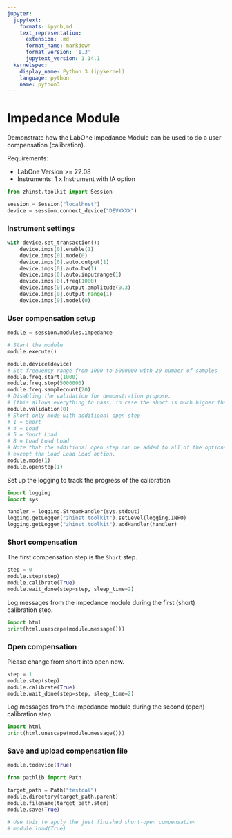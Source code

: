 ```yaml
---
jupyter:
  jupytext:
    formats: ipynb,md
    text_representation:
      extension: .md
      format_name: markdown
      format_version: '1.3'
      jupytext_version: 1.14.1
  kernelspec:
    display_name: Python 3 (ipykernel)
    language: python
    name: python3
---
```


# Impedance Module

Demonstrate how the LabOne Impedance Module can be used to do a user
compensation (calibration).

Requirements:

* LabOne Version >= 22.08
* Instruments:
    1 x Instrument with IA option

```python
from zhinst.toolkit import Session

session = Session("localhost")
device = session.connect_device("DEVXXXX")
```

### Instrument settings

```python
with device.set_transaction():
    device.imps[0].enable(1)
    device.imps[0].mode(0)
    device.imps[0].auto.output(1)
    device.imps[0].auto.bw(1)
    device.imps[0].auto.inputrange(1)
    device.imps[0].freq(1000)
    device.imps[0].output.amplitude(0.3)
    device.imps[0].output.range(1)
    device.imps[0].model(0)
```

### User compensation setup

```python
module = session.modules.impedance

# Start the module
module.execute()

module.device(device)
# Set frequency range from 1000 to 5000000 with 20 number of samples
module.freq.start(1000)
module.freq.stop(5000000)
module.freq.samplecount(20)
# Disabling the validation for demonstration prupose.
# (this allows everything to pass, in case the short is much higher than 0 Ohm.)
module.validation(0)
# Short only mode with additional open step
# 1 = Short
# 4 = Load
# 5 = Short Load
# 8 = Load Load Load
# Note that the additional open step can be added to all of the options above
# except the Load Load Load option.
module.mode(1)
module.openstep(1)
```

Set up the logging to track the progress of the calibration

```python
import logging
import sys

handler = logging.StreamHandler(sys.stdout)
logging.getLogger("zhinst.toolkit").setLevel(logging.INFO)
logging.getLogger("zhinst.toolkit").addHandler(handler)
```

### Short compensation

The first compensation step is the `Short` step.

```python
step = 0
module.step(step)
module.calibrate(True)
module.wait_done(step=step, sleep_time=2)
```

Log messages from the impedance module during the first (short) calibration step.

```python
import html
print(html.unescape(module.message()))
```

### Open compensation
Please change from short into open now.

```python
step = 1
module.step(step)
module.calibrate(True)
module.wait_done(step=step, sleep_time=2)
```

Log messages from the impedance module during the second (open) calibration step.

```python
import html
print(html.unescape(module.message()))
```

### Save and upload compensation file

```python
module.todevice(True)
```

```python
from pathlib import Path

target_path = Path("testcal")
module.directory(target_path.parent)
module.filename(target_path.stem)
module.save(True)

# Use this to apply the just finished short-open compensation
# module.load(True)
```
